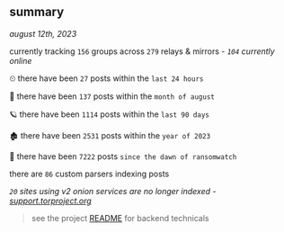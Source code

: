
## summary
_august 12th, 2023_

currently tracking `156` groups across `279` relays & mirrors - _`104` currently online_

⏲ there have been `27` posts within the `last 24 hours`

🦈 there have been `137` posts within the `month of august`

🪐 there have been `1114` posts within the `last 90 days`

🏚 there have been `2531` posts within the `year of 2023`

🦕 there have been `7222` posts `since the dawn of ransomwatch`

there are `86` custom parsers indexing posts

_`20` sites using v2 onion services are no longer indexed - [support.torproject.org](https://support.torproject.org/onionservices/v2-deprecation/)_

> see the project [README](https://github.com/joshhighet/ransomwatch#ransomwatch--) for backend technicals

